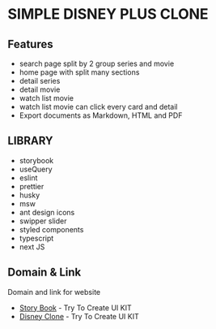 # SIMPLE DISNEY PLUS CLONE

## Features

- search page split by 2 group series and movie
- home page with split many sections
- detail series
- detail movie
- watch list movie
- watch list movie can click every card and detail
- Export documents as Markdown, HTML and PDF

## LIBRARY

- storybook
- useQuery
- eslint
- prettier
- husky
- msw
- ant design icons
- swipper slider
- styled components
- typescript
- next JS

## Domain & Link

Domain and link for website

- [Story Book](https://disney-clone-ui-kit.vercel.app/) - Try To Create UI KIT
- [Disney Clone](https://disney-clone-sigma-lake.vercel.app/) - Try To Create UI KIT

